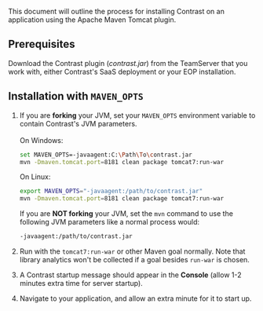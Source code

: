 <!--
title: "Running Contrast on Tomcat with Maven Apache Tomcat Plugin"
description: "Overview of the process for installation of Contrast on an application using the Apache Maven Tomcat plugin"
tags: "java agent installation maven plugin"
-->


This document will outline the process for installing Contrast on an application using the Apache Maven Tomcat plugin.

## Prerequisites

Download the Contrast plugin (*contrast.jar*) from the TeamServer that you work with, either Contrast's SaaS deployment or your EOP installation.

## Installation with ```MAVEN_OPTS```

1. If you are **forking** your JVM, set your ```MAVEN_OPTS``` environment variable to contain Contrast's JVM parameters.<br><br>
	On Windows:
	``` sh
	set MAVEN_OPTS=-javaagent:C:\Path\To\contrast.jar
	mvn -Dmaven.tomcat.port=8181 clean package tomcat7:run-war
	```
	On Linux:
	``` sh
	export MAVEN_OPTS="-javaagent:/path/to/contrast.jar"
	mvn -Dmaven.tomcat.port=8181 clean package tomcat7:run-war
	```

	If you are **NOT forking** your JVM, set the ```mvn``` command to use the following JVM parameters like a normal process would:

	``` sh
	-javaagent:/path/to/contrast.jar
	```

2. Run with the ```tomcat7:run-war``` or other Maven goal normally. Note that library analytics won't be collected if a goal besides ```run-war``` is chosen.
3. A Contrast startup message should appear in the **Console** (allow 1-2 minutes extra time for server startup).
4. Navigate to your application, and allow an extra minute for it to start up.
